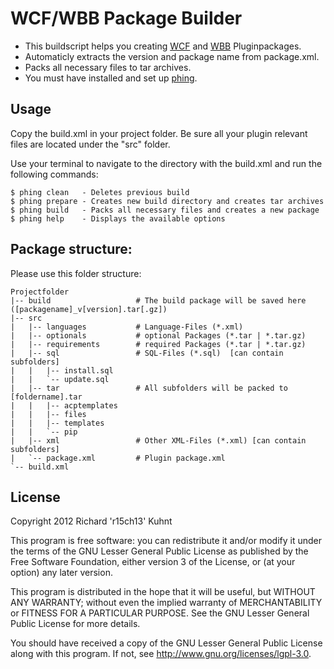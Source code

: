 WCF/WBB Package Builder
=========================
* This buildscript helps you creating [WCF](http://www.woltlab.com/de/) and [WBB](http://www.woltlab.com/de/) Pluginpackages.
* Automaticly extracts the version and package name from package.xml.
* Packs all necessary files to tar archives.
* You must have installed and set up [phing](http://www.phing.info/).

Usage
------------------
Copy the build.xml in your project folder. Be sure all your plugin relevant files are located under the "src" folder.

Use your terminal to navigate to the directory with the build.xml and run the following commands:

```
$ phing clean   - Deletes previous build
$ phing prepare - Creates new build directory and creates tar archives
$ phing build   - Packs all necessary files and creates a new package
$ phing help    - Displays the available options
```

Package structure:
------------------
Please use this folder structure:

```
Projectfolder
|-- build                   # The build package will be saved here ([packagename]_v[version].tar[.gz])
|-- src
|   |-- languages           # Language-Files (*.xml)
|   |-- optionals           # optional Packages (*.tar | *.tar.gz)
|   |-- requirements        # required Packages (*.tar | *.tar.gz)
|   |-- sql                 # SQL-Files (*.sql)  [can contain subfolders]
|   |   |-- install.sql
|   |   `-- update.sql
|   |-- tar                 # All subfolders will be packed to [foldername].tar
|   |   |-- acptemplates
|   |   |-- files
|   |   |-- templates
|   |   `-- pip
|   |-- xml                 # Other XML-Files (*.xml) [can contain subfolders]
|   `-- package.xml         # Plugin package.xml
`-- build.xml
```

License
----------
Copyright 2012 Richard 'r15ch13' Kuhnt

This program is free software: you can redistribute it and/or modify
it under the terms of the GNU Lesser General Public License as published by
the Free Software Foundation, either version 3 of the License, or
(at your option) any later version.

This program is distributed in the hope that it will be useful,
but WITHOUT ANY WARRANTY; without even the implied warranty of
MERCHANTABILITY or FITNESS FOR A PARTICULAR PURPOSE. See the
GNU Lesser General Public License for more details.

You should have received a copy of the GNU Lesser General Public License
along with this program. If not, see <http://www.gnu.org/licenses/lgpl-3.0>.